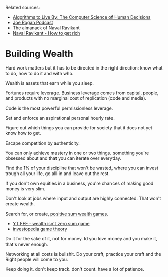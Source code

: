 Related sources:  
- [Algorithms to Live By: The Computer Science of Human Decisions](https://www.amazon.it/Algorithms-live-Brian-Christian/dp/0007547994/ref=tmm_pap_swatch_0)
- [Joe Rogan Podcast](https://youtu.be/3qHkcs3kG44?si=3b75F9aawTFUsl7G)
- The almanack of Naval Ravikant
- [Naval Ravikant - How to get rich](https://youtu.be/1-TZqOsVCNM?si=-tMaAm0btKGnon1p) 

# Building Wealth
Hard work matters but it has to be directed in the right direction: know what to do, how to do it and with who.

Wealth is assets that earn while you sleep.

Fortunes require leverage. Business leverage comes from capital, people, and products with no marginal cost of replication (code and media).

Code is the most powerful permissionless leverage.

Set and enforce an aspirational personal hourly rate.

Figure out which things you can provide for society that it does not yet know how to get.

Escape competition by authenticity. 

You can only achieve mastery in one or two things. something you're obsessed about and that you can iterate over everyday. 

Find the 1% of your discipline that won't be wasted, where you can invest trough all your life, go all-in and leave out the rest.

If you don't own equities in a business, you're chances of making good money is very slim.

Don't look at jobs where input and output are highly connected. That won't create wealth.

Search for, or create, [positive sum wealth games](https://youtu.be/7lSZQix6l3s?si=aAq4sePbesVpjgmp).
   - [YT FEE - wealth isn't zero sum game](https://youtu.be/rixbHbaWBuk?si=IoM8uzldhO7O4eFt)
   - [investopedia game theory](https://www.investopedia.com/terms/g/gametheory.asp)
   

Do it for the sake of it, not for money. Id you love money and you make it, that's never enough.

Networking at all costs is bullshit. Do your craft, practice your craft and the Right people will come to you.

Keep doing it. don't keep track. don't count. have a lot of patience.

